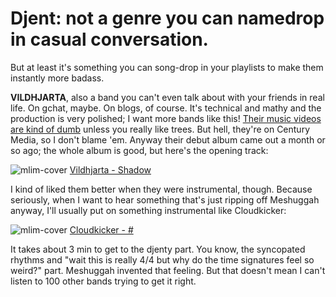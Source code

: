# Djent: not a genre you can namedrop in casual conversation.

But at least it's something you can song-drop in your playlists to make them instantly more badass.

**VILDHJARTA**, also a band you can't even talk about with your friends in real life. On gchat, maybe. On blogs, of course. It's technical and mathy and the production is very polished; I want more bands like this! [Their music videos are kind of dumb](http://www.youtube.com/watch?v=KnaClnVnj_c&feature=relmfu) unless you really like trees. But hell, they're on Century Media, so I don't blame 'em. Anyway their debut album came out a month or so ago; the whole album is good, but here's the opening track:

![mlim-cover](/content/images/vildhjarta-masstaden.jpg "pronounced &#039;mastadon&#039;")
[Vildhjarta - Shadow](01-vildhjarta-shadow.mp3) 

I kind of liked them better when they were instrumental, though. Because seriously, when I want to hear something that's just ripping off Meshuggah anyway, I'll usually put on something instrumental like Cloudkicker:

![mlim-cover](/content/images/cloudkicker.jpg)
[Cloudkicker - #](/static/mp3/01-.mp3)

It takes about 3 min to get to the djenty part. You know, the syncopated rhythms and "wait this is really 4/4 but why do the time signatures feel so weird?" part. Meshuggah invented that feeling. But that doesn't mean I can't listen to 100 other bands trying to get it right.
